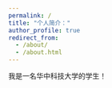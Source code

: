 ```yaml
---
permalink: /
title: "个人简介："
author_profile: true
redirect_from: 
  - /about/
  - /about.html
---
```



我是一名华中科技大学的学生！

